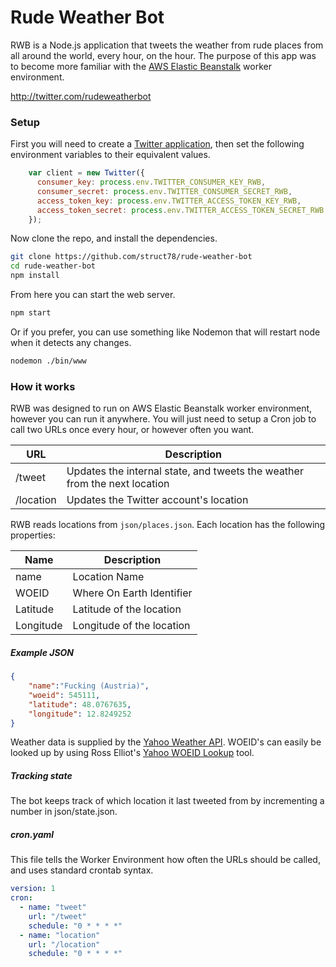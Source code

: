 # Rude Weather Bot

RWB is a Node.js application that tweets the weather from rude places from all around the world, every hour, on the hour. The purpose of this app was to become more familiar with the [AWS Elastic Beanstalk](https://aws.amazon.com/elasticbeanstalk/) worker environment.

http://twitter.com/rudeweatherbot

### Setup
First you will need to create a [Twitter application](https://dev.twitter.com), then set the following environment variables to their equivalent values.

```js
	var client = new Twitter({
	  consumer_key: process.env.TWITTER_CONSUMER_KEY_RWB,
	  consumer_secret: process.env.TWITTER_CONSUMER_SECRET_RWB,
	  access_token_key: process.env.TWITTER_ACCESS_TOKEN_KEY_RWB,
	  access_token_secret: process.env.TWITTER_ACCESS_TOKEN_SECRET_RWB
	});
```

Now clone the repo, and install the dependencies.

```bash
git clone https://github.com/struct78/rude-weather-bot
cd rude-weather-bot
npm install
```
From here you can start the web server.
```bash
npm start
```

Or if you prefer, you can use something like Nodemon that will restart node when it detects any changes.

```bash
nodemon ./bin/www
```

### How it works

RWB was designed to run on AWS Elastic Beanstalk worker environment, however you can run it anywhere. You will just need to setup a Cron job to call two URLs once every hour, or however often you want.

| URL | Description |
|-----|--------------|
| /tweet | Updates the internal state, and tweets the weather from the next location |
| /location | Updates the Twitter account's location |

RWB reads locations from ```json/places.json```. Each location has the following properties:

| Name | Description |
|------|--------------|
| name | Location Name
| WOEID | Where On Earth Identifier
| Latitude | Latitude of the location
| Longitude | Longitude of the location

##### Example JSON

```json
{
	"name":"Fucking (Austria)",
	"woeid": 545111,
	"latitude": 48.0767635,
	"longitude": 12.8249252
}
```

Weather data is supplied by the [Yahoo Weather API](https://developer.yahoo.com/weather).
WOEID's can easily be looked up by using Ross Elliot's [Yahoo WOEID Lookup](woeid.rosselliot.co.nz/lookup) tool.

##### Tracking state
The bot keeps track of which location it last tweeted from by incrementing a number in json/state.json.

##### cron.yaml
This file tells the Worker Environment how often the URLs should be called, and uses standard crontab syntax.

```yaml
version: 1
cron:
  - name: "tweet"
    url: "/tweet"
    schedule: "0 * * * *"
  - name: "location"
    url: "/location"
    schedule: "0 * * * *"
```
